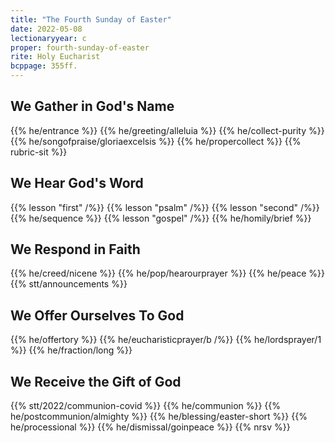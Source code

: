 ```yaml
---
title: "The Fourth Sunday of Easter"
date: 2022-05-08
lectionaryyear: c
proper: fourth-sunday-of-easter
rite: Holy Eucharist
bcppage: 355ff.
---
```


## We Gather in God's Name
{{% he/entrance %}}
{{% he/greeting/alleluia %}}
{{% he/collect-purity %}}
{{% he/songofpraise/gloriaexcelsis %}}
{{% he/propercollect %}}
{{% rubric-sit %}}

## We Hear God's Word
{{% lesson "first" /%}}
{{% lesson "psalm" /%}}
{{% lesson "second" /%}}
{{% he/sequence %}}
{{% lesson "gospel" /%}}
{{% he/homily/brief %}}

## We Respond in Faith
{{% he/creed/nicene %}}
{{% he/pop/hearourprayer %}}
{{% he/peace %}}
{{% stt/announcements %}}

## We Offer Ourselves To God
{{% he/offertory %}}
{{% he/eucharisticprayer/b /%}}
{{% he/lordsprayer/1 %}}
{{% he/fraction/long %}}

## We Receive the Gift of God
{{% stt/2022/communion-covid %}}
{{% he/communion %}}
{{% he/postcommunion/almighty %}}
{{% he/blessing/easter-short %}}
{{% he/processional %}}
{{% he/dismissal/goinpeace %}}
{{% nrsv %}}

